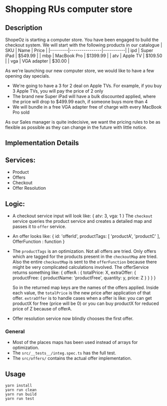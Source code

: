 # Shopping RUs computer store

## Description

ShopeOz is starting a computer store. You have been engaged to build the checkout system. We will start with
the following products in our catalogue
| SKU | Name | Price |
|---------|----------------|-----------|
| ipd | Super iPad | $549.99 |
| mbp | MacBook Pro | $1399.99 |
| atv | Apple TV | $109.50 |
| vga | VGA adapter | $30.00 |

As we're launching our new computer store, we would like to have a few opening day specials.

- We're going to have a 3 for 2 deal on Apple TVs. For example, if you buy 3 Apple TVs, you will
  pay the price of 2 only
- The brand new Super iPad will have a bulk discounted applied, where the price will drop to
  $499.99 each, if someone buys more than 4
- We will bundle in a free VGA adapter free of charge with every MacBook Pro sold

As our Sales manager is quite indecisive, we want the pricing rules to be as flexible as possible as they can change
in the future with little notice.

## Implementation Details

## Services:

- Product
- Offers
- Checkout
- Offer Resolution

## Logic:

- A checkout service input will look like:
  {
  atv: 3,
  vga: 1
  }
  The `checkout` service queries the product service and creates a detailed map
  and passes it to `offer` service.
- An offer looks like:
  {
  id: 'offerId',
  productTags: [ 'productA', 'productC' ],
  OfferFunction : function
  }
- The `productTags` is an optimization. Not all offers are tried. Only offers which are tagged for the products present in
  the `checkoutMap` are tried.
  Also the entire `checkoutMap` is sent to the `offerFunction` because there might be very complicated calculations involved.
  The offerService returns something like:
  {
  offerA : {
  totalPrice: X,
  extraOffer: {
  productFree: {
  productName: 'productFree',
  quantity: y,
  price: Z
  }
  }
  }
  }

  So in the returned map keys are the names of the offers applied. Inside each value, the `totalPrice` is the new price after application of that offer. `extraOffer` is to handle cases when a offer is like: you can get productX for free (price will be 0) or you can buy productX for reduced price of Z because of offerA.

* Offer resolution service now blindly chooses the first offer.

### General

- Most of the places maps has been used instead of arrays for optimization.
- The `src/__tests__/integ.spec.ts` has the full test.
- The `src/offers/` contains the actual offer implementation.

## Usage

```
yarn install
yarn run clean
yarn run build
yarn run test
```
